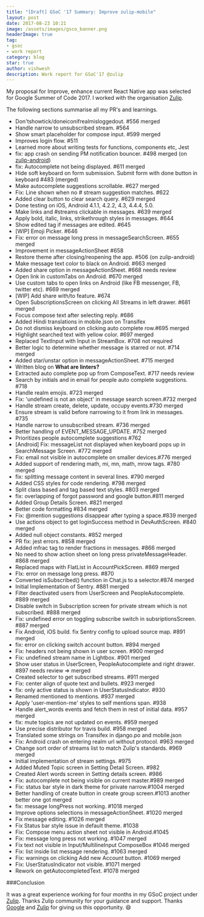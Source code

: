 ```yaml
---
title: "[Draft] GSoC '17 Summary: Improve zulip-mobile"
layout: post
date: 2017-08-23 10:21
image: /assets/images/gsco_banner.png
headerImage: true
tag:
- gsoc
- work report
category: blog
star: true
author: vishwesh
description: Work report for GSoC'17 @zulip
---
```


My proposal for Improve, enhance current React Native app was selected for Google Summer of Code 2017. I worked with the organisation [Zulip](https://zulipchat.com).

The following sections summarise all my PR's and learnings.

- Don'tshowtick/doneiconifrealmisloggedout. #556 merged
- Handle narrow to unsubscribed stream. #564
- Show smart placeholder for compose input. #599 merged
- Improves login flow. #511
- Learned more about writing tests for functions, components etc, Jest
- fix: app crash on sending PM notification bouncer. #498 merged (on [zulip-android](https://github.com/zulip/zulip-android))
- fix: Autocomplete not being displayed. #611 merged
- Hide soft keyboard on form submission. Submit form with done button in keyboard #483 (merged)
- Make autocomplete suggestions scrollable. #627 merged
- Fix: Line shown when no # stream suggestion matches. #622
- Added clear button to clear search query. #629 merged
- Done testing on iOS, Android 4.1.1, 4.2.2, 4.3, 4.4.4, 5.0.
- Make links and #streams clickable in messages. #639 merged
- Apply bold, italic, links, strikethrough styles in messages. #644
- Show edited tag if messages are edited. #645
- [WIP] Emoji Picker. #646
- Fix: error on message long press in messageSearchScreen. #655 merged
- Improvement in messageActionSheet #658
- Restore theme after closing/reopening the app. #506 (on zulip-android)
- Make message text color to black on Android. #663 merged
- Added share option in messageActionSheet. #668 needs review
- Open link in customTabs on Android. #670 merged
- Use custom tabs to open links on Android (like FB messenger, FB, twitter etc). #669 merged
- [WIP] Add share with/to feature. #674
- Open SubscriptionsScreen on clicking All Streams in left drawer. #681 merged
- Focus compose text after selecting reply. #686
- Added Hindi translations in mobile.json on Transifex
- Do not dismiss keyboard on clicking auto complete row.#695 merged
- Highlight searched text with yellow color. #697 merged
- Replaced TextInput with Input in StreamBox. #708 not required
- Better logic to determine whether message is starred or not. #714 merged
- Added star/unstar option in messageActionSheet. #715 merged
- Written blog on **What are linters?**
- Extracted auto complete pop up from ComposeText. #717 needs review
- Search by initials and in email for people auto complete suggestions. #718
- Handle realm emojis. #723 merged
- Fix: 'undefined is not an object' in message search screen.#732 merged
- Handle stream create, delete, update, occupy events.#730 merged
- Ensure stream is valid before narrowing to it from link in messages. #735
- Handle narrow to unsubscribed stream. #736 merged
- Better handling of EVENT_MESSAGE_UPDATE. #752 merged
- Prioritizes people autocomplete suggestions #762
- [Android] Fix: messageList not displayed when keyboard pops up in SearchMessage Screen. #772 merged
- Fix: email not visible in autocomplete on smaller devices.#776 merged
- Added support of rendering math, mi, mn, math, mrow tags. #780 merged
- fix: splitting message content in several lines. #790 merged
- Added CSS styles for code rendering. #798 merged
- Split class based and tag based text styles. #803 merged
- fix: overlapping of forgot password and google button.#811 merged
- Added Group Details Screen. #821 merged
- Better code formatting #834 merged
- Fix: @mention suggestions disappear after typing a space.#839 merged
- Use actions object to get loginSuccess method in DevAuthScreen. #840 merged
- Added null object constants. #852 merged
- PR fix: jest errors. #858 merged
- Added mfrac tag to render fractions in messages. #866 merged
- No need to show action sheet on long press privateMessageHeader. #868 merged
- Replaced maps with FlatList in AccountPickScreen. #869 merged
- FIx: error on message long press. #870
- Converted isSubscribed() function in Chat.js to a selector.#874 merged
- Initial Implementation of Sentry. #881 merged
- Filter deactivated users from UserScreen and PeopleAutocomplete. #889 merged
- Disable switch in Subscription screen for private stream which is not subscribed. #888 merged
- Fix: undefined error on toggling subscribe switch in subsriptionsScreen. #887 merged
- Fix Android, iOS build. fix Sentry config to upload source map. #891 merged
- fix: error on clicking switch account button. #894 merged
- Fix: headers not being shown in user screen. #900 merged
- Fix: undefined stream name in Lightbox. #901 merged
- Show user status in UserScreen, PeopleAutocomplete and right drawer. #897 needs review => merged
- Created selector to get subscribed streams. #911 merged
- Fix: center align of quote text and bullets. #923 merged
- fix: only active status is shown in UserStatusIndicator. #930
- Renamed mentioned to mentions. #937 merged
- Apply 'user-mention-me' styles to self mentions span. #938
- Handle alert_words events and fetch them in rest of initial data. #957 merged
- fix: mute topics are not updated on events. #959 merged
- Use precise distributor for travis build. #958 merged
- Translated some strings on Transifex in django.po and mobile.json
- Fix: Android crash on entering realm url without protocol. #963 merged
- Change sort order of streams list to match Zulip's standards. #969 merged
- Initial implementation of stream settings. #975
- Added Muted Topic screen in Setting Detail Screen. #982
- Created Alert words screen in Setting details screen. #986
- Fix: autocomplete not being visible on current master.#989 merged
- Fix: status bar style in dark theme for private narrow.#1004 merged
- Better handling of create button in create group screen.#1013 another better one got merged
- fix: message longPress not working. #1018 merged
- Improve options selections in messageActionSheet. #1020 merged
- Fix message editing. #1026 merged
- Fix Status bar style issue in default theme. #1038
- Fix: Compose menu action sheet not visible in Android.#1045
- Fix: message long press not working. #1047 merged
- Fix text not visible in Input/MultilineInput ComposeBox #1046 merged
- Fix: list inside list message rendering. #1063 merged
- Fix: warnings on clicking Add new Account button. #1069 merged
- Fix: UserStatusIndicator not visible. #1071 merged
- Rework on getAutocompletedText. #1078 merged

###Conclusion

It was a great experience working for four months in my GSoC project under [Zulip](https://zulipchat.com). Thanks Zulip community for your guidance and support. Thanks [Google](https://summerofcode.withgoogle.com) and [Zulip](https://zulipchat.com) for giving us this opportunity. 😄
